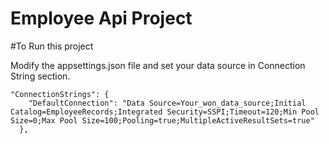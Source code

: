 # Employee Api Project

#To Run this project

Modify the appsettings.json file and set your data source in Connection String section.
```
"ConnectionStrings": {
    "DefaultConnection": "Data Source=Your_won_data_source;Initial Catalog=EmployeeRecords;Integrated Security=SSPI;Timeout=120;Min Pool Size=0;Max Pool Size=100;Pooling=true;MultipleActiveResultSets=true"
  },
```
